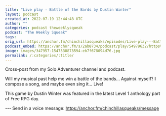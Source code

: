 ```yaml
---
title: "Live play - Battle of the Bards by Dustin Winter"
layout: podcast
created_at: 2022-07-19 12:44:48 UTC
author: ""
categories: podcast theweeklysqueak
podcast: "The Weekly Squeak"
tags: 
orig_url: https://anchor.fm/chinchillasqueaks/episodes/Live-play---Battle-of-the-Bards-by-Dustin-Winter-e1lcbjg
podcast_embed: https://anchor.fm/s/2ab8734/podcast/play/54979632/https%3A%2F%2Fd3ctxlq1ktw2nl.cloudfront.net%2Fstaging%2F2022-6-18%2Fe9bf437d-56a0-a4b1-543e-5b6794360be7.mp3
image: images/347957-1547538873594-eb7f678094d76.jpg
permalink: /:categories/:title/
---
```

Cross-post from my Solo Adventurer channel and podcast.  
  
Will my musical past help me win a battle of the bands… Against myself? I compose a song, and maybe even sing it… Live!

This game by Dustin Winter was featured in the latest Level 1 anthology part of Free RPG day.

--- Send in a voice message: https://anchor.fm/chinchillasqueaks/message